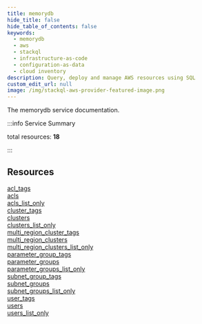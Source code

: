 ```yaml
---
title: memorydb
hide_title: false
hide_table_of_contents: false
keywords:
  - memorydb
  - aws
  - stackql
  - infrastructure-as-code
  - configuration-as-data
  - cloud inventory
description: Query, deploy and manage AWS resources using SQL
custom_edit_url: null
image: /img/stackql-aws-provider-featured-image.png
---
```


The memorydb service documentation.

:::info Service Summary

<div class="row">
<div class="providerDocColumn">
<span>total resources:&nbsp;<b>18</b></span><br />
</div>
</div>

:::

## Resources
<div class="row">
<div class="providerDocColumn">
<a href="/services/memorydb/acl_tags/">acl_tags</a><br />
<a href="/services/memorydb/acls/">acls</a><br />
<a href="/services/memorydb/acls_list_only/">acls_list_only</a><br />
<a href="/services/memorydb/cluster_tags/">cluster_tags</a><br />
<a href="/services/memorydb/clusters/">clusters</a><br />
<a href="/services/memorydb/clusters_list_only/">clusters_list_only</a><br />
<a href="/services/memorydb/multi_region_cluster_tags/">multi_region_cluster_tags</a><br />
<a href="/services/memorydb/multi_region_clusters/">multi_region_clusters</a><br />
<a href="/services/memorydb/multi_region_clusters_list_only/">multi_region_clusters_list_only</a>
</div>
<div class="providerDocColumn">
<a href="/services/memorydb/parameter_group_tags/">parameter_group_tags</a><br />
<a href="/services/memorydb/parameter_groups/">parameter_groups</a><br />
<a href="/services/memorydb/parameter_groups_list_only/">parameter_groups_list_only</a><br />
<a href="/services/memorydb/subnet_group_tags/">subnet_group_tags</a><br />
<a href="/services/memorydb/subnet_groups/">subnet_groups</a><br />
<a href="/services/memorydb/subnet_groups_list_only/">subnet_groups_list_only</a><br />
<a href="/services/memorydb/user_tags/">user_tags</a><br />
<a href="/services/memorydb/users/">users</a><br />
<a href="/services/memorydb/users_list_only/">users_list_only</a>
</div>
</div>